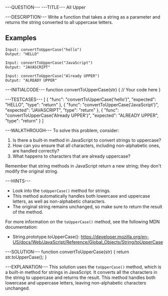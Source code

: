 ---QUESTION---
---TITLE---
All Upper

---DESCRIPTION---
Write a function that takes a string as a parameter and returns the string converted to all uppercase letters.

## Examples
```
Input: convertToUpperCase("hello")
Output: "HELLO"

Input: convertToUpperCase("JavaScript")
Output: "JAVASCRIPT"

Input: convertToUpperCase("Already UPPER")
Output: "ALREADY UPPER"
```

---INITIALCODE---
function convertToUpperCase(str) {
  // Your code here
}

---TESTCASES---
[
  { "func": "convertToUpperCase('hello')", "expected": "HELLO", "type": "return" },
  { "func": "convertToUpperCase('JavaScript')", "expected": "JAVASCRIPT", "type": "return" },
  { "func": "convertToUpperCase('Already UPPER')", "expected": "ALREADY UPPER", "type": "return" }
]

---WALKTHROUGH---
To solve this problem, consider:

1. Is there a built-in method in JavaScript to convert strings to uppercase?
2. How can you ensure that all characters, including non-alphabetic ones, are handled correctly?
3. What happens to characters that are already uppercase?

Remember that string methods in JavaScript return a new string; they don't modify the original string.

---HINTS---
- Look into the `toUpperCase()` method for strings.
- This method automatically handles both lowercase and uppercase letters, as well as non-alphabetic characters.
- The original string remains unchanged, so make sure to return the result of the method.

For more information on the `toUpperCase()` method, see the following MDN documentation:
- String.prototype.toUpperCase(): https://developer.mozilla.org/en-US/docs/Web/JavaScript/Reference/Global_Objects/String/toUpperCase

---SOLUTION---
function convertToUpperCase(str) {
  return str.toUpperCase();
}

---EXPLANATION---
This solution uses the `toUpperCase()` method, which is a built-in method for strings in JavaScript. It converts all the characters in the string to uppercase and returns the result. This method handles both lowercase and uppercase letters, leaving non-alphabetic characters unchanged.


